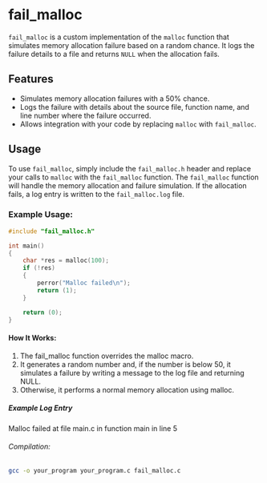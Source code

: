 # fail_malloc

`fail_malloc` is a custom implementation of the `malloc` function that simulates memory allocation failure based on a random chance. It logs the failure details to a file and returns `NULL` when the allocation fails.

## Features

- Simulates memory allocation failures with a 50% chance.
- Logs the failure with details about the source file, function name, and line number where the failure occurred.
- Allows integration with your code by replacing `malloc` with `fail_malloc`.

## Usage

To use `fail_malloc`, simply include the `fail_malloc.h` header and replace your calls to `malloc` with the `fail_malloc` function. The `fail_malloc` function will handle the memory allocation and failure simulation. If the allocation fails, a log entry is written to the `fail_malloc.log` file.

### Example Usage:

```c
#include "fail_malloc.h"

int main()
{
	char *res = malloc(100);
	if (!res)
	{
		perror("Malloc failed\n");
		return (1);
	}

	return (0);
}

```


#### How It Works:

1. The fail_malloc function overrides the malloc macro.
2. It generates a random number and, if the number is below 50, it simulates a failure by writing a message to the log file and returning NULL.
3. Otherwise, it performs a normal memory allocation using malloc.


##### Example Log Entry

Malloc failed at file main.c in function main in line 5

###### Compilation:

```bash
gcc -o your_program your_program.c fail_malloc.c
```

